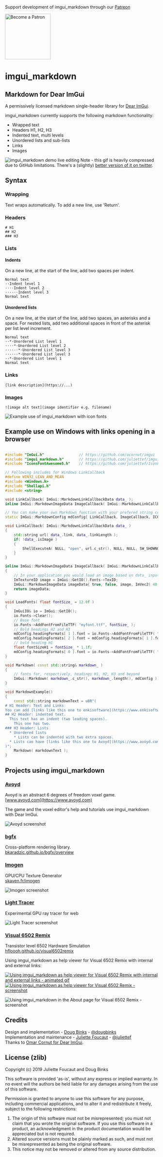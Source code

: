 Support development of imgui_markdown through our [Patreon](https://www.patreon.com/enkisoftware)

[<img src="https://c5.patreon.com/external/logo/become_a_patron_button@2x.png" alt="Become a Patron" width="150"/>](https://www.patreon.com/enkisoftware)

# imgui_markdown

## Markdown for Dear ImGui

A permissively licensed markdown single-header library for [Dear ImGui](https://github.com/ocornut/imgui).

imgui_markdown currently supports the following markdown functionality:

  * Wrapped text
  * Headers H1, H2, H3
  * Indented text, multi levels
  * Unordered lists and sub-lists
  * Links
  * Images

![imgui_markdown demo live editing](https://github.com/juliettef/Media/blob/master/imgui_markdown_demo_live_editing.gif)
Note - this gif is heavily compressed due to GitHub limitations. There's a (slightly) [better version of it on twitter](https://twitter.com/juulcat/status/1090996799266000898).

## Syntax

### Wrapping
Text wraps automatically. To add a new line, use 'Return'.
### Headers
```
# H1
## H2
### H3
```
### Lists
#### Indents
On a new line, at the start of the line, add two spaces per indent.
```
Normal text
··Indent level 1
····Indent level 2
······Indent level 3
Normal text
```
#### Unordered lists
On a new line, at the start of the line, add two spaces, an asterisks and a space. For nested lists, add two additional spaces in front of the asterisk per list level increment.
```
Normal text
··*·Unordered List level 1
····*·Unordered List level 2
······*·Unordered List level 3
······*·Unordered List level 3
··*·Unordered List level 1
Normal text
```
### Links
```
[link description](https://...)
```
### Images
```
![image alt text](image identifier e.g. filename)
```


![Example use of imgui_markdown with icon fonts](https://github.com/juliettef/Media/blob/master/imgui_markdown_icon_font.jpg)

## Example use on Windows with links opening in a browser

```Cpp

#include "ImGui.h"                // https://github.com/ocornut/imgui
#include "imgui_markdown.h"       // https://github.com/juliettef/imgui_markdown
#include "IconsFontAwesome5.h"    // https://github.com/juliettef/IconFontCppHeaders

// Following includes for Windows LinkCallback
#define WIN32_LEAN_AND_MEAN
#include <Windows.h>
#include "Shellapi.h"
#include <string>

void LinkCallback( ImGui::MarkdownLinkCallbackData data_ );
inline ImGui::MarkdownImageData ImageCallback( ImGui::MarkdownLinkCallbackData data_ );

// You can make your own Markdown function with your prefered string container and markdown config.
static ImGui::MarkdownConfig mdConfig{ LinkCallback, ImageCallback, ICON_FA_LINK, { { NULL, true }, { NULL, true }, { NULL, false } } };

void LinkCallback( ImGui::MarkdownLinkCallbackData data_ )
{
    std::string url( data_.link, data_.linkLength );
    if( !data_.isImage )
    {
        ShellExecuteA( NULL, "open", url.c_str(), NULL, NULL, SW_SHOWNORMAL );
    }
}

inline ImGui::MarkdownImageData ImageCallback( ImGui::MarkdownLinkCallbackData data_ )
{
    // In your application you would load an image based on data_ input. Here we just use the imgui font texture.
    ImTextureID image = ImGui::GetIO().Fonts->TexID;
    ImGui::MarkdownImageData imageData{ true, false, image, ImVec2( 40.0f, 20.0f ) };
    return imageData;
}

void LoadFonts( float fontSize_ = 12.0f )
{
    ImGuiIO& io = ImGui::GetIO();
    io.Fonts->Clear();
    // Base font
    io.Fonts->AddFontFromFileTTF( "myfont.ttf", fontSize_ );
    // Bold headings H2 and H3
    mdConfig.headingFormats[ 1 ].font = io.Fonts->AddFontFromFileTTF( "myfont-bold.ttf", fontSize_ );
    mdConfig.headingFormats[ 2 ].font = mdConfig.headingFormats[ 1 ].font;
    // bold heading H1
    float fontSizeH1 = fontSize_ * 1.1f;
    mdConfig.headingFormats[ 0 ].font = io.Fonts->AddFontFromFileTTF( "myfont-bold.ttf", fontSizeH1 );
}

void Markdown( const std::string& markdown_ )
{
    // fonts for, respectively, headings H1, H2, H3 and beyond
    ImGui::Markdown( markdown_.c_str(), markdown_.length(), mdConfig );
}

void MarkdownExample()
{
    const std::string markdownText = u8R"(
# H1 Header: Text and Links
You can add [links like this one to enkisoftware](https://www.enkisoftware.com/) and lines will wrap well.
## H2 Header: indented text.
  This text has an indent (two leading spaces).
    This one has two.
### H3 Header: Lists
  * Unordered lists
    * Lists can be indented with two extra spaces.
  * Lists can have [links like this one to Avoyd](https://www.avoyd.com/)
)";
    Markdown( markdownText );
}
```

## Projects using imgui_markdown

### [Avoyd](https://www.enkisoftware.com/avoyd)
Avoyd is an abstract 6 degrees of freedom voxel game.  
[www.avoyd.com](https://www.avoyd.com)  

The game and the voxel editor's help and tutorials use imgui_markdown with Dear ImGui.  

![Avoyd screenshot](https://github.com/juliettef/Media/blob/master/imgui_markdown_Avoyd_about_OSS.png?raw=true)

### [bgfx](https://github.com/bkaradzic/bgfx)
Cross-platform rendering library.  
[bkaradzic.github.io/bgfx/overview](https://bkaradzic.github.io/bgfx/overview.html)

### [Imogen](https://github.com/CedricGuillemet/Imogen)
GPU/CPU Texture Generator  
[skaven.fr/imogen](http://skaven.fr/imogen/)

![Imogen screenshot](https://camo.githubusercontent.com/28347bc0c1627aa4f289e1b2b769afcb3a5de370/68747470733a2f2f692e696d6775722e636f6d2f7351664f3542722e706e67)

### [Light Tracer](https://lighttracer.org/)
Experimental GPU ray tracer for web

![Light Tracer screenshot](https://github.com/juliettef/Media/blob/master/imgui_markdown_Light_Tracer.png?raw=true)

### [Visual 6502 Remix](https://github.com/floooh/v6502r)
Transistor level 6502 Hardware Simulation  
[hfloooh.github.io/visual6502remix](https://floooh.github.io/visual6502remix/)  

Using imgui_markdown as help viewer for Visual 6502 Remix with internal and external links: 
 
[![Using imgui_markdown as help viewer for Visual 6502 Remix with internal and external links - animated gif](https://user-images.githubusercontent.com/1699414/69185510-320baa00-0b17-11ea-9fd5-82ed6e02a05c.gif)
![Using imgui_markdown as help viewer for Visual 6502 Remix - screenshot](https://user-images.githubusercontent.com/1699414/69185626-67b09300-0b17-11ea-85a8-fed54a0082b4.png)](https://github.com/ocornut/imgui/issues/2847#issuecomment-555710973)  

![Using imgui_markdown in the About page for Visual 6502 Remix - screenshot](https://github.com/juliettef/Media/blob/master/imgui_markdown_Visual_6502_Remix_About.png?raw=true)

## Credits

Design and implementation - [Doug Binks](http://www.enkisoftware.com/about.html#doug) - [@dougbinks](https://github.com/dougbinks)  
Implementation and maintenance - [Juliette Foucaut](http://www.enkisoftware.com/about.html#juliette) - [@juliettef](https://github.com/juliettef)  
Thanks to [Omar Cornut for Dear ImGui](https://github.com/ocornut/imgui).

## License (zlib)

Copyright (c) 2019 Juliette Foucaut and Doug Binks

This software is provided 'as-is', without any express or implied
warranty. In no event will the authors be held liable for any damages
arising from the use of this software.

Permission is granted to anyone to use this software for any purpose,
including commercial applications, and to alter it and redistribute it
freely, subject to the following restrictions:

1. The origin of this software must not be misrepresented; you must not
   claim that you wrote the original software. If you use this software
   in a product, an acknowledgment in the product documentation would be
   appreciated but is not required.
2. Altered source versions must be plainly marked as such, and must not be
   misrepresented as being the original software.
3. This notice may not be removed or altered from any source distribution.

